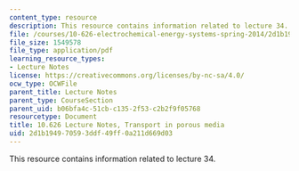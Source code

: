 ```yaml
---
content_type: resource
description: This resource contains information related to lecture 34.
file: /courses/10-626-electrochemical-energy-systems-spring-2014/2d1b194970593ddf49ff0a211d669d03_MIT10_626S14_S11lec34.pdf
file_size: 1549578
file_type: application/pdf
learning_resource_types:
- Lecture Notes
license: https://creativecommons.org/licenses/by-nc-sa/4.0/
ocw_type: OCWFile
parent_title: Lecture Notes
parent_type: CourseSection
parent_uid: b06bfa4c-51cb-c135-2f53-c2b2f9f05768
resourcetype: Document
title: 10.626 Lecture Notes, Transport in porous media
uid: 2d1b1949-7059-3ddf-49ff-0a211d669d03
---
```

This resource contains information related to lecture 34.